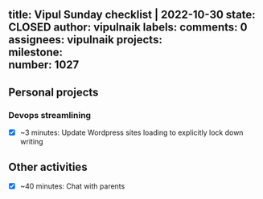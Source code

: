 title:	Vipul Sunday checklist | 2022-10-30
state:	CLOSED
author:	vipulnaik
labels:	
comments:	0
assignees:	vipulnaik
projects:	
milestone:	
number:	1027
--
## Personal projects

### Devops streamlining

- [x] ~3 minutes: Update Wordpress sites loading to explicitly lock down writing

## Other activities

- [x] ~40 minutes: Chat with parents
